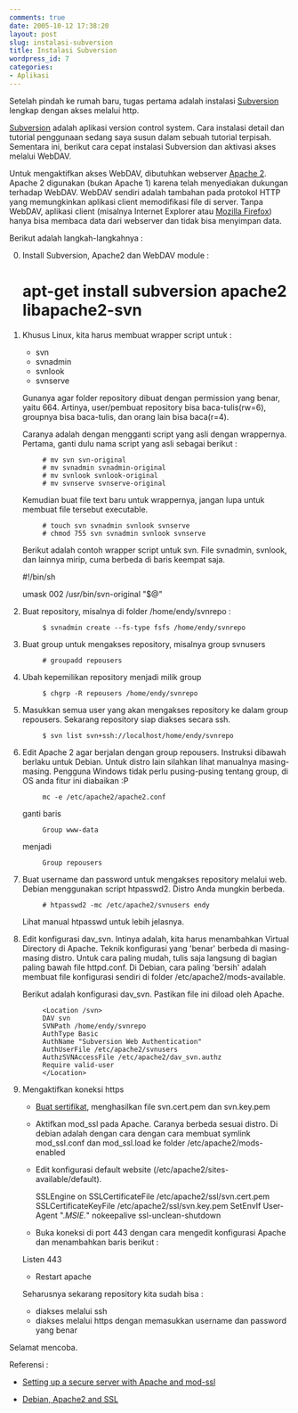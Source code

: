 ```yaml
---
comments: true
date: 2005-10-12 17:38:20
layout: post
slug: instalasi-subversion
title: Instalasi Subversion
wordpress_id: 7
categories:
- Aplikasi
---
```


Setelah pindah ke rumah baru, tugas pertama adalah instalasi [Subversion](http://subversion.tigris.org) lengkap dengan akses melalui http.

[Subversion](http://subversion.tigris.org) adalah aplikasi version control system. Cara instalasi detail dan tutorial penggunaan sedang saya susun dalam sebuah tutorial terpisah. Sementara ini, berikut cara cepat instalasi Subversion dan aktivasi akses melalui WebDAV.

Untuk mengaktifkan akses WebDAV, dibutuhkan webserver [Apache 2](http://httpd.apache.org). Apache 2 digunakan (bukan Apache 1) karena telah menyediakan dukungan terhadap WebDAV. WebDAV sendiri adalah tambahan pada protokol HTTP yang memungkinkan aplikasi client memodifikasi file di server. Tanpa WebDAV, aplikasi client (misalnya Internet Explorer atau [Mozilla Firefox](http://mozilla.org)) hanya bisa membaca data dari webserver dan tidak bisa menyimpan data. 

Berikut adalah langkah-langkahnya : 

0. Install Subversion, Apache2 dan WebDAV module :

    
    
    # apt-get install subversion apache2 libapache2-svn



1. Khusus Linux, kita harus membuat wrapper script untuk : 
    * svn
    * svnadmin
    * svnlook
    * svnserve

   Gunanya agar folder repository dibuat dengan permission yang benar, yaitu 664. Artinya, user/pembuat repository bisa baca-tulis(rw=6), groupnya bisa baca-tulis, dan orang lain bisa baca(r=4). 

    Caranya adalah dengan mengganti script yang asli dengan wrappernya. Pertama, ganti dulu nama script yang asli sebagai berikut : 

    
    
            # mv svn svn-original
            # mv svnadmin svnadmin-original
            # mv svnlook svnlook-original
            # mv svnserve svnserve-original        
    


    Kemudian buat file text baru untuk wrappernya, jangan lupa untuk membuat file tersebut executable.

    
            
            # touch svn svnadmin svnlook svnserve
            # chmod 755 svn svnadmin svnlook svnserve        
    


    Berikut adalah contoh wrapper script untuk svn. 
File svnadmin, svnlook, dan lainnya mirip, cuma berbeda di baris keempat saja.

    
    
    #!/bin/sh
            
    umask 002
    /usr/bin/svn-original "$@"        
    


2. Buat repository, misalnya di folder /home/endy/svnrepo : 

    
    
            $ svnadmin create --fs-type fsfs /home/endy/svnrepo
    


3. Buat group untuk mengakses repository, misalnya group svnusers

    
    
            # groupadd repousers
    


4. Ubah kepemilikan repository menjadi milik group

    
    
            $ chgrp -R repousers /home/endy/svnrepo
    


5. Masukkan semua user yang akan mengakses repository ke dalam group repousers. Sekarang repository siap diakses secara ssh.

    
    
            $ svn list svn+ssh://localhost/home/endy/svnrepo
    


6. Edit Apache 2 agar berjalan dengan group repousers. 
Instruksi dibawah berlaku untuk Debian. Untuk distro lain silahkan lihat manualnya masing-masing. Pengguna Windows tidak perlu pusing-pusing tentang group, di OS anda fitur ini diabaikan :P

    
    
            mc -e /etc/apache2/apache2.conf
    


    ganti baris 

    
    
            Group www-data
    


    menjadi 

    
    
            Group repousers
    


7. Buat username dan password untuk mengakses repository melalui web. Debian menggunakan script htpasswd2. Distro Anda mungkin berbeda.

    
    
            # htpasswd2 -mc /etc/apache2/svnusers endy
    


    Lihat manual htpasswd untuk lebih jelasnya. 

8. Edit konfigurasi dav_svn. Intinya adalah, kita harus menambahkan Virtual Directory di Apache. Teknik konfigurasi yang 'benar' berbeda di masing-masing distro. 
Untuk cara paling mudah, tulis saja langsung di bagian paling bawah file httpd.conf.
Di Debian, cara paling 'bersih' adalah membuat file konfigurasi sendiri di folder /etc/apache2/mods-available. 

    Berikut adalah konfigurasi dav_svn. Pastikan file ini diload oleh Apache.

    
    
            <Location /svn>
            DAV svn
            SVNPath /home/endy/svnrepo
            AuthType Basic
            AuthName "Subversion Web Authentication"
            AuthUserFile /etc/apache2/svnusers
            AuthzSVNAccessFile /etc/apache2/dav_svn.authz
            Require valid-user
            </Location>
    


9. Mengaktifkan koneksi https

    * [Buat sertifikat](http://www.eclectica.ca/howto/ssl-cert-howto.php), menghasilkan file svn.cert.pem dan svn.key.pem

    * Aktifkan mod_ssl pada Apache. Caranya berbeda sesuai distro. Di debian adalah dengan cara dengan cara membuat symlink mod\_ssl.conf dan mod\_ssl.load ke folder /etc/apache2/mods-enabled

    * Edit konfigurasi default website (/etc/apache2/sites-available/default).
    
    
    
        SSLEngine on
        SSLCertificateFile /etc/apache2/ssl/svn.cert.pem
        SSLCertificateKeyFile /etc/apache2/ssl/svn.key.pem
        SetEnvIf User-Agent ".*MSIE.*" nokeepalive ssl-unclean-shutdown
        



    * Buka koneksi di port 443 dengan cara mengedit konfigurasi Apache dan menambahkan baris berikut :

    
    
    Listen 443



    * Restart apache


    Seharusnya sekarang repository kita sudah bisa :

    * diakses melalui ssh 
    * diakses melalui https dengan memasukkan username dan password yang benar


Selamat mencoba.


Referensi :

* [Setting up a secure server with Apache and mod-ssl](http://www.debian-administration.org/articles/31)

* [Debian, Apache2 and SSL](http://www.ianmiller.net/article.php?id=13)
